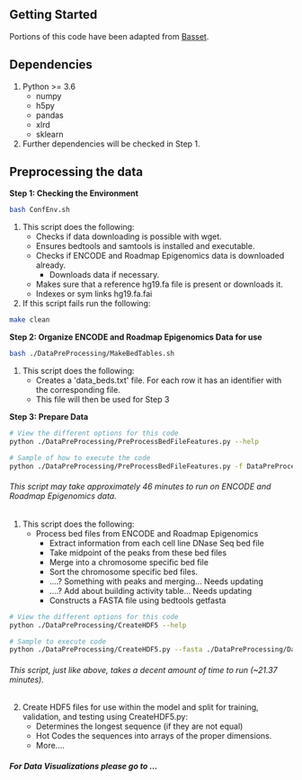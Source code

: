 ## Getting Started

Portions of this code have been adapted from [Basset](https://github.com/davek44/Basset).

## Dependencies

1. Python >= 3.6
   - numpy
   - h5py
   - pandas
   - xlrd
   - sklearn
2. Further dependencies will be checked in Step 1.

## Preprocessing the data

**Step 1: Checking the Environment**
```bash
bash ConfEnv.sh
```
1. This script does the following:
   - Checks if data downloading is possible with wget.
   - Ensures bedtools and samtools is installed and executable.
   - Checks if ENCODE and Roadmap Epigenomics data is downloaded already.
     - Downloads data if necessary.
   - Makes sure that a reference hg19.fa file is present or downloads it.
   - Indexes or sym links hg19.fa.fai
2. If this script fails run the following:
```bash
make clean
```

**Step 2: Organize ENCODE and Roadmap Epigenomics Data for use**
```bash
bash ./DataPreProcessing/MakeBedTables.sh
```
1. This script does the following:
   - Creates a 'data_beds.txt' file. For each row it has an identifier with the corresponding file.
   - This file will then be used for Step 3

**Step 3: Prepare Data**
```bash
# View the different options for this code
python ./DataPreProcessing/PreProcessBedFileFeatures.py --help

# Sample of how to execute the code
python ./DataPreProcessing/PreProcessBedFileFeatures.py -f DataPreProcessing/Data/data_beds.txt -y -m 200 -s 600 -o TestRun
```
###### This script may take approximately 46 minutes to run on ENCODE and Roadmap Epigenomics data.
1. This script does the following:
   - Process bed files from ENCODE and Roadmap Epigenomics
     - Extract information from each cell line DNase Seq bed file
     - Take midpoint of the peaks from these bed files
     - Merge into a chromosome specific bed file
     - Sort the chromosome specific bed files.
     - ....? Something with peaks and merging... Needs updating
     - ....? Add about building activity table... Needs updating
     - Constructs a FASTA file using bedtools getfasta
```bash
# View the different options for this code
python ./DataPreProcessing/CreateHDF5 --help

# Sample to execute code
python ./DataPreProcessing/CreateHDF5.py --fasta ./DataPreProcessing/Data/TestRun.fa --target ./DataPreProcessing/Data/TestRun_act.txt -o TestRun.h5 -c -r -p 1500 -v 1000
```
###### This script, just like above, takes a decent amount of time to run (~21.37 minutes).
2. Create HDF5 files for use within the model and split for training, validation, and testing using CreateHDF5.py:
   - Determines the longest sequence (if they are not equal)
   - Hot Codes the sequences into arrays of the proper dimensions.
   - More....


##### For Data Visualizations please go to ...

